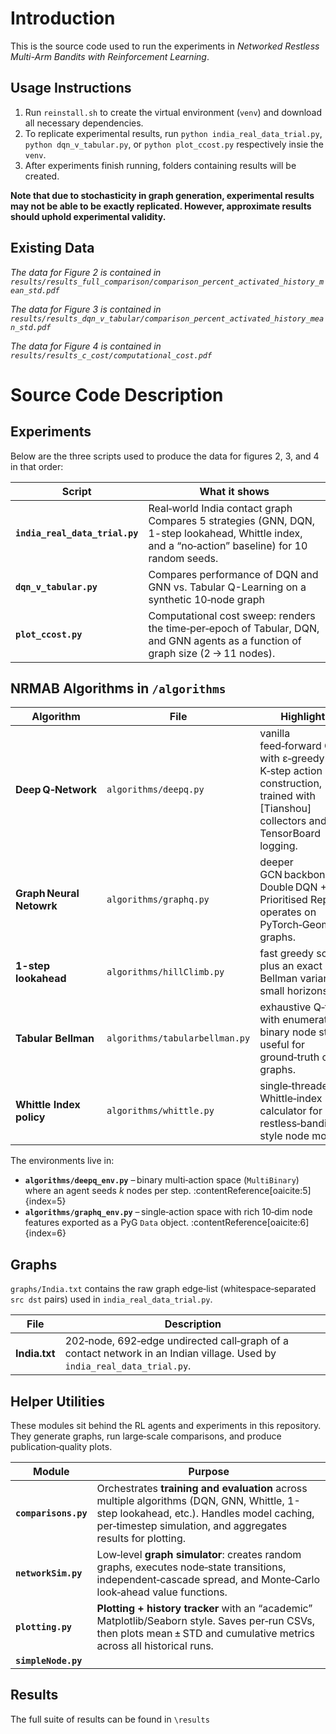# Introduction
This is the source code used to run the experiments in *Networked Restless Multi-Arm Bandits with
Reinforcement Learning*. 

## Usage Instructions

1. Run `reinstall.sh` to create the virtual environment (`venv`) and download all necessary dependencies.
3. To replicate experimental results, run `python india_real_data_trial.py`, `python dqn_v_tabular.py`, or `python plot_ccost.py` respectively insie the `venv`.
4. After experiments finish running, folders containing results will be created.

**Note that due to stochasticity in graph generation, experimental results may not be able to be exactly replicated. However, approximate results should uphold experimental validity.**

## Existing Data
*The data for Figure 2 is contained in `results/results_full_comparison/comparison_percent_activated_history_mean_std.pdf`*

*The data for Figure 3 is contained in `results/results_dqn_v_tabular/comparison_percent_activated_history_mean_std.pdf`*

*The data for Figure 4 is contained in `results/results_c_cost/computational_cost.pdf`*
# Source Code Description

## Experiments

Below are the three scripts used to produce the data for figures 2, 3, and 4 in that order:

| Script | What it shows | 
|--------|---------------|
| **`india_real_data_trial.py`** | Real‑world India contact graph<br>Compares 5 strategies (GNN, DQN, 1-step lookahead, Whittle index, and a “no‑action” baseline) for 10 random seeds. | 
| **`dqn_v_tabular.py`** | Compares performance of DQN and GNN vs. Tabular Q-Learning on a synthetic 10‑node graph|
| **`plot_ccost.py`** | Computational cost sweep: renders the time‑per‑epoch of Tabular, DQN, and GNN agents as a function of graph size (2 → 11 nodes). | 

## NRMAB Algorithms in `/algorithms`

| Algorithm | File | Highlights |
|-----------|------|------------|
| **Deep Q‑Network** | `algorithms/deepq.py` | vanilla feed‑forward Q‑net with ε‑greedy K‑step action construction, trained with [Tianshou] collectors and TensorBoard logging.|
| **Graph Neural Netowrk** | `algorithms/graphq.py` | deeper GCN backbone, Double DQN + Prioritised Replay; operates on PyTorch‑Geometric graphs. |
| **1-step lookahead** | `algorithms/hillClimb.py` | fast greedy scorer plus an exact Bellman variant for small horizons. |
| **Tabular Bellman** | `algorithms/tabularbellman.py` | exhaustive Q‑table with enumerated binary node states; useful for ground‑truth on toy graphs.|
| **Whittle Index policy** | `algorithms/whittle.py` | single‑threaded Whittle‑index calculator for restless‑bandit style node models. |

The environments live in:

* **`algorithms/deepq_env.py`** – binary multi‑action space (`MultiBinary`) where an agent seeds *k* nodes per step. :contentReference[oaicite:5]{index=5}  
* **`algorithms/graphq_env.py`** – single‑action space with rich 10‑dim node features exported as a PyG `Data` object. :contentReference[oaicite:6]{index=6}  

## Graphs

`graphs/India.txt` contains the raw graph edge‑list (whitespace‑separated `src dst` pairs) used in `india_real_data_trial.py`.

| File | Description |
|------|-------------|
| **India.txt** | 202‑node, 692‑edge undirected call‑graph of a contact network in an Indian village. Used by `india_real_data_trial.py`.|

## Helper Utilities

These modules sit behind the RL agents and experiments in this repository.  
They generate graphs, run large‑scale comparisons, and produce publication‑quality plots.

| Module | Purpose | 
|--------|---------|
| **`comparisons.py`** | Orchestrates **training and evaluation** across multiple algorithms (DQN, GNN, Whittle, 1-step lookahead, etc.). Handles model caching, per‑timestep simulation, and aggregates results for plotting.|
| **`networkSim.py`** | Low‑level **graph simulator**: creates random graphs, executes node‑state transitions, independent‑cascade spread, and Monte‑Carlo look‑ahead value functions.|
| **`plotting.py`** | **Plotting + history tracker** with an “academic” Matplotlib/Seaborn style. Saves per‑run CSVs, then plots mean ± STD and cumulative metrics across all historical runs.| `plot_trials`, `aggregate_history` |
| **`simpleNode.py`** | 

## Results
The full suite of results can be found in `\results`
